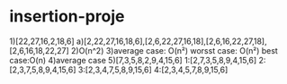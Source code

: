 # insertion-proje
1)[22,27,16,2,18,6] 
a)[2,22,27,16,18,6],[2,6,22,27,16,18],[2,6,16,22,27,18],[2,6,16,18,22,27]
2)O(n^2)
3)average case: O(n²) worsst case: O(n²) best case:O(n)
4)average case 
5)[7,3,5,8,2,9,4,15,6] 
1:[2,7,3,5,8,9,4,15,6] 2:[2,3,7,5,8,9,4,15,6] 3:[2,3,4,7,5,8,9,15,6] 4:[2,3,4,5,7,8,9,15,6]
